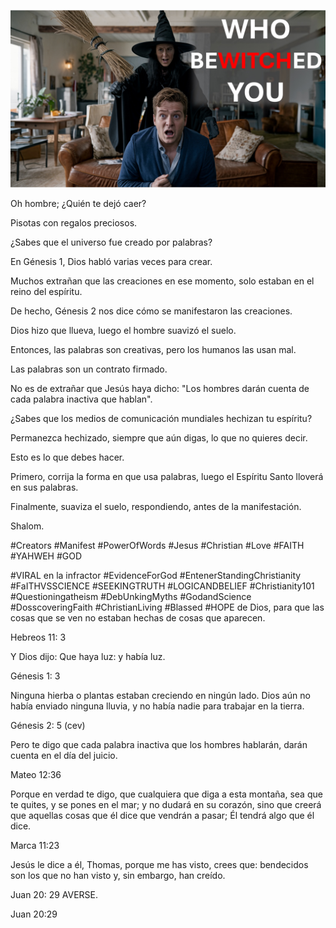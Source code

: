 ![Video cover image](../cover.jpeg "cover-photo")

Oh hombre; ¿Quién te dejó caer?

Pisotas con regalos preciosos.

¿Sabes que el universo fue creado por palabras?

En Génesis 1, Dios habló varias veces para crear.

Muchos extrañan que las creaciones en ese momento, solo estaban en el reino del espíritu.

De hecho, Génesis 2 nos dice cómo se manifestaron las creaciones.

Dios hizo que llueva, luego el hombre suavizó el suelo.

Entonces, las palabras son creativas, pero los humanos las usan mal.

Las palabras son un contrato firmado.

No es de extrañar que Jesús haya dicho: "Los hombres darán cuenta de cada palabra inactiva que hablan".

¿Sabes que los medios de comunicación mundiales hechizan tu espíritu?

Permanezca hechizado, siempre que aún digas, lo que no quieres decir.

Esto es lo que debes hacer.

Primero, corrija la forma en que usa palabras, luego el Espíritu Santo lloverá en sus palabras.

Finalmente, suaviza el suelo, respondiendo, antes de la manifestación.

Shalom.


#Creators #Manifest #PowerOfWords #Jesus #Christian #Love #FAITH #YAHWEH #GOD

#VIRAL en la infractor #EvidenceForGod #EntenerStandingChristianity #FaITHVSSCIENCE #SEEKINGTRUTH #LOGICANDBELIEF #Christianity101 #Questioningatheism #DebUnkingMyths #GodandScience #DosscoveringFaith #ChristianLiving #Blassed #HOPE de Dios, para que las cosas que se ven no estaban hechas de cosas que aparecen.


Hebreos 11: 3

Y Dios dijo: Que haya luz: y había luz.

Génesis 1: 3

Ninguna hierba o plantas estaban creciendo en ningún lado. Dios aún no había enviado ninguna lluvia, y no había nadie para trabajar en la tierra.

Génesis 2: 5 (cev)

Pero te digo que cada palabra inactiva que los hombres hablarán, darán cuenta en el día del juicio.

Mateo 12:36

Porque en verdad te digo, que cualquiera que diga a esta montaña, sea que te quites, y se pones en el mar; y no dudará en su corazón, sino que creerá que aquellas cosas que él dice que vendrán a pasar; Él tendrá algo que él dice.

Marca 11:23

Jesús le dice a él, Thomas, porque me has visto, crees que: bendecidos son los que no han visto y, sin embargo, han creído.

Juan 20: 29 AVERSE.

Juan 20:29

